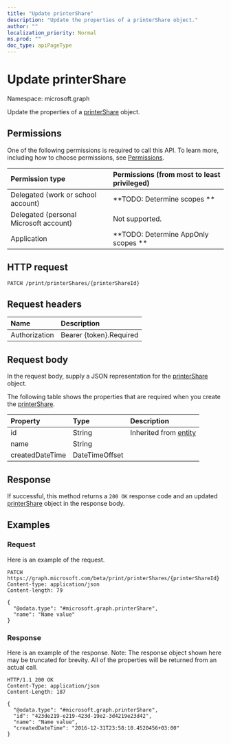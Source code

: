 ```yaml
---
title: "Update printerShare"
description: "Update the properties of a printerShare object."
author: ""
localization_priority: Normal
ms.prod: ""
doc_type: apiPageType
---
```


# Update printerShare

Namespace: microsoft.graph

Update the properties of a [printerShare](../resources/printershare.md) object.

## Permissions
One of the following permissions is required to call this API. To learn more, including how to choose permissions, see [Permissions](/concepts/permissions-reference.md).

|Permission type|Permissions (from most to least privileged)|
|:---|:---|
|Delegated (work or school account)|**TODO: Determine scopes **|
|Delegated (personal Microsoft account)|Not supported.|
|Application|**TODO: Determine AppOnly scopes **|

## HTTP request
<!-- {
  "blockType": "ignored"
}
-->
``` http
PATCH /print/printerShares/{printerShareId}
```

## Request headers
|Name|Description|
|:---|:---|
|Authorization|Bearer {token}.Required|

## Request body
In the request body, supply a JSON representation for the [printerShare](../resources/printershare.md) object.

The following table shows the properties that are required when you create the [printerShare](../resources/printershare.md).

|Property|Type|Description|
|:---|:---|:---|
|id|String| Inherited from [entity](../resources/entity.md)|
|name|String||
|createdDateTime|DateTimeOffset||



## Response
If successful, this method returns a `200 OK` response code and an updated [printerShare](../resources/printershare.md) object in the response body.

## Examples

### Request
Here is an example of the request.
<!-- {
  "blockType": "request",
  "name": "update_printershare"
}
-->
``` http
PATCH https://graph.microsoft.com/beta/print/printerShares/{printerShareId}
Content-type: application/json
Content-length: 79

{
  "@odata.type": "#microsoft.graph.printerShare",
  "name": "Name value"
}
```

### Response
Here is an example of the response. Note: The response object shown here may be truncated for brevity. All of the properties will be returned from an actual call.
<!-- {
  "blockType": "response",
  "truncated": true
}
-->
``` http
HTTP/1.1 200 OK
Content-Type: application/json
Content-Length: 187

{
  "@odata.type": "#microsoft.graph.printerShare",
  "id": "423de219-e219-423d-19e2-3d4219e23d42",
  "name": "Name value",
  "createdDateTime": "2016-12-31T23:58:10.4520456+03:00"
}
```

